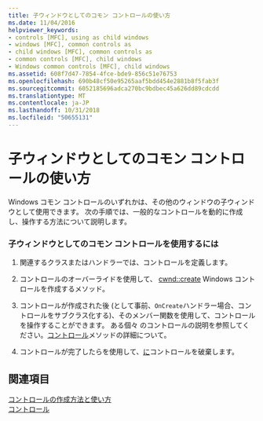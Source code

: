 ```yaml
---
title: 子ウィンドウとしてのコモン コントロールの使い方
ms.date: 11/04/2016
helpviewer_keywords:
- controls [MFC], using as child windows
- windows [MFC], common controls as
- child windows [MFC], common controls as
- common controls [MFC], child windows
- Windows common controls [MFC], child windows
ms.assetid: 608f7d47-7854-4fce-bde9-856c51e76753
ms.openlocfilehash: 690b48cf50e95265aaf5bdd454e2881b8f5fab3f
ms.sourcegitcommit: 6052185696adca270bc9bdbec45a626dd89cdcdd
ms.translationtype: MT
ms.contentlocale: ja-JP
ms.lasthandoff: 10/31/2018
ms.locfileid: "50655131"
---
```

# <a name="using-a-common-control-as-a-child-window"></a>子ウィンドウとしてのコモン コントロールの使い方

Windows コモン コントロールのいずれかは、その他のウィンドウの子ウィンドウとして使用できます。 次の手順では、一般的なコントロールを動的に作成し、操作する方法について説明します。

### <a name="to-use-a-common-control-as-a-child-window"></a>子ウィンドウとしてのコモン コントロールを使用するには

1. 関連するクラスまたはハンドラーでは、コントロールを定義します。

1. コントロールのオーバーライドを使用して、 [cwnd::create](../mfc/reference/cwnd-class.md#create) Windows コントロールを作成するメソッド。

1. コントロールが作成された後 (として事前、`OnCreate`ハンドラー場合、コントロールをサブクラス化する)、そのメンバー関数を使用して、コントロールを操作することができます。 ある個々 のコントロールの説明を参照してください。[コントロール](../mfc/controls-mfc.md)メソッドの詳細について。

1. コントロールが完了したらを使用して、[に](../mfc/reference/cwnd-class.md#destroywindow)コントロールを破棄します。

## <a name="see-also"></a>関連項目

[コントロールの作成方法と使い方](../mfc/making-and-using-controls.md)<br/>
[コントロール](../mfc/controls-mfc.md)

